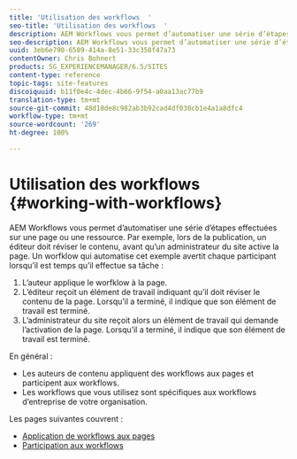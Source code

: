```yaml
---
title: 'Utilisation des workflows  '
seo-title: 'Utilisation des workflows  '
description: AEM Workflows vous permet d’automatiser une série d’étapes effectuées sur une page ou une ressource. Par exemple, lors de la publication, un éditeur doit réviser le contenu, avant qu’un administrateur du site active la page. Un worfklow qui automatise cet exemple avertit chaque participant lorsqu’il est temps qu’il effectue sa tâche.
seo-description: AEM Workflows vous permet d’automatiser une série d’étapes effectuées sur une page ou une ressource. Par exemple, lors de la publication, un éditeur doit réviser le contenu, avant qu’un administrateur du site active la page. Un worfklow qui automatise cet exemple avertit chaque participant lorsqu’il est temps qu’il effectue sa tâche.
uuid: 3eb6e790-6589-414a-8e51-33c358f47a73
contentOwner: Chris Bohnert
products: SG_EXPERIENCEMANAGER/6.5/SITES
content-type: reference
topic-tags: site-features
discoiquuid: b11f0e4c-4dec-4b66-9f54-a0aa13ac77b9
translation-type: tm+mt
source-git-commit: 48d18de8c982ab3b92cad4df030cb1e4a1a8dfc4
workflow-type: tm+mt
source-wordcount: '269'
ht-degree: 100%

---
```



# Utilisation des workflows  {#working-with-workflows}

AEM Workflows vous permet d’automatiser une série d’étapes effectuées sur une page ou une ressource. Par exemple, lors de la publication, un éditeur doit réviser le contenu, avant qu’un administrateur du site active la page. Un worfklow qui automatise cet exemple avertit chaque participant lorsqu’il est temps qu’il effectue sa tâche :

1. L’auteur applique le worfklow à la page.
1. L’éditeur reçoit un élément de travail indiquant qu’il doit réviser le contenu de la page. Lorsqu’il a terminé, il indique que son élément de travail est terminé.
1. L’administrateur du site reçoit alors un élément de travail qui demande l’activation de la page. Lorsqu’il a terminé, il indique que son élément de travail est terminé.

En général :

* Les auteurs de contenu appliquent des workflows aux pages et participent aux workflows.
* Les workflows que vous utilisez sont spécifiques aux workflows d’entreprise de votre organisation.

Les pages suivantes couvrent :

* [Application de workflows aux pages ](/help/sites-classic-ui-authoring/classic-workflows-applying.md)
* [Participation aux workflows](/help/sites-classic-ui-authoring/classic-workflows-participating.md)

